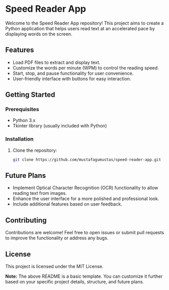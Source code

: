 # Speed Reader App

Welcome to the Speed Reader App repository! This project aims to create a Python application that helps users read text at an accelerated pace by displaying words on the screen.

## Features

- Load PDF files to extract and display text.
- Customize the words per minute (WPM) to control the reading speed.
- Start, stop, and pause functionality for user convenience.
- User-friendly interface with buttons for easy interaction.

## Getting Started

### Prerequisites

- Python 3.x
- Tkinter library (usually included with Python)

### Installation

1. Clone the repository:
   ```bash
   git clone https://github.com/mustafagumustas/speed-reader-app.git


## Future Plans

- Implement Optical Character Recognition (OCR) functionality to allow reading text from images.
- Enhance the user interface for a more polished and professional look.
- Include additional features based on user feedback.

## Contributing

Contributions are welcome! Feel free to open issues or submit pull requests to improve the functionality or address any bugs.

## License

This project is licensed under the MIT License.

**Note:** The above README is a basic template. You can customize it further based on your specific project details, structure, and future plans.

